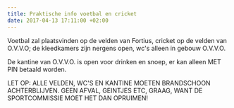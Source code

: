 ```yaml
---
title: Praktische info voetbal en cricket
date: 2017-04-13 17:11:00 +02:00
---
```


Voetbal zal plaatsvinden op de velden van Fortius, cricket op de velden van O.V.V.O; de kleedkamers zijn nergens open, wc's alleen in gebouw O.V.V.O.

De kantine van O.V.V.O. is open voor drinken en snoep, er kan alleen MET PIN betaald worden.

LET OP: ALLE VELDEN, WC'S EN KANTINE MOETEN BRANDSCHOON ACHTERBLIJVEN. GEEN AFVAL, GEINTJES ETC, GRAAG, WANT DE SPORTCOMMISSIE MOET HET DAN OPRUIMEN!